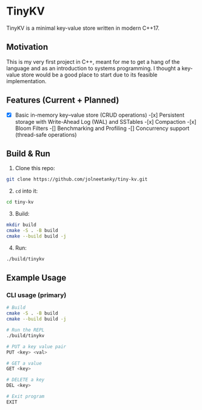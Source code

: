 # TinyKV

TinyKV is a minimal key-value store written in modern C++17.

## Motivation

This is my very first project in C++, meant for me to get a hang of the language and as an introduction to systems programming. I thought a key-value store would be a good place to start due to its feasible implementation.

## Features (Current + Planned)

-[x] Basic in-memory key–value store (CRUD operations) -[x] Persistent storage with Write-Ahead Log (WAL) and SSTables -[x] Compaction -[x] Bloom Filters
-[] Benchmarking and Profiling
-[] Concurrency support (thread-safe operations)

## Build & Run

1. Clone this repo:

```sh
git clone https://github.com/jolneetanky/tiny-kv.git
```

2. `cd` into it:

```sh
cd tiny-kv
```

3. Build:

```sh
mkdir build
cmake -S . -B build
cmake --build build -j
```

4. Run:

```sh
./build/tinykv
```

## Example Usage

### CLI usage (primary)

```sh
# Build
cmake -S . -B build
cmake --build build -j

# Run the REPL
./build/tinykv

# PUT a key value pair
PUT <key> <val>

# GET a value
GET <key>

# DELETE a key
DEL <key>

# Exit program
EXIT
```
